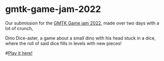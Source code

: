 # gmtk-game-jam-2022
Our submission for the [GMTK Game jam 2022](https://itch.io/jam/gmtk-jam-2022), made over two days with a lot of crunch,

Dino Dice-aster, a game about a small dino with his head stuck in a dice, where the roll of said dice fills in levels with new pieces!

#[Play it here!](https://dotshell.itch.io/dino-diceaster)
